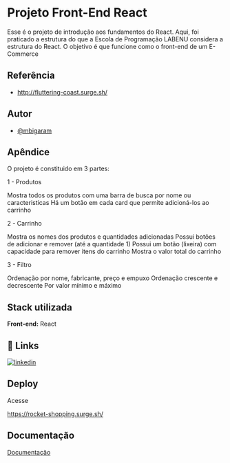 
# Projeto Front-End React

Esse é o projeto de introdução aos fundamentos do React. Aqui, foi praticado a estrutura do que a Escola de Programação LABENU considera a estrutura do React. O objetivo é que funcione como o front-end de um E-Commerce


## Referência

 - http://fluttering-coast.surge.sh/
 


## Autor

- [@mbigaram](https://github.com/mbigaram)



## Apêndice

O projeto é constituido em 3 partes:

1 - Produtos

Mostra todos os produtos com uma barra de busca por nome ou caracteristicas
Há um botão em cada card que permite adicioná-los ao carrinho

2 - Carrinho

Mostra os nomes dos produtos e quantidades adicionadas
Possui botões de adicionar e remover (até a quantidade 1) 
Possui um botão (lixeira) com capacidade para remover itens do carrinho
Mostra o valor total do carrinho

3 - Filtro

Ordenação por nome, fabricante, preço e empuxo
Ordenação crescente e decrescente
Por valor mínimo e máximo



## Stack utilizada

**Front-end:** React



## 🔗 Links
[![linkedin](https://img.shields.io/badge/linkedin-0A66C2?style=for-the-badge&logo=linkedin&logoColor=white)](https://www.linkedin.com/in/marcelo-bigaram/)



## Deploy

Acesse

  https://rocket-shopping.surge.sh/



## Documentação

[Documentação](https://github.com/labenuexercicios/projeto-frontendreact)

